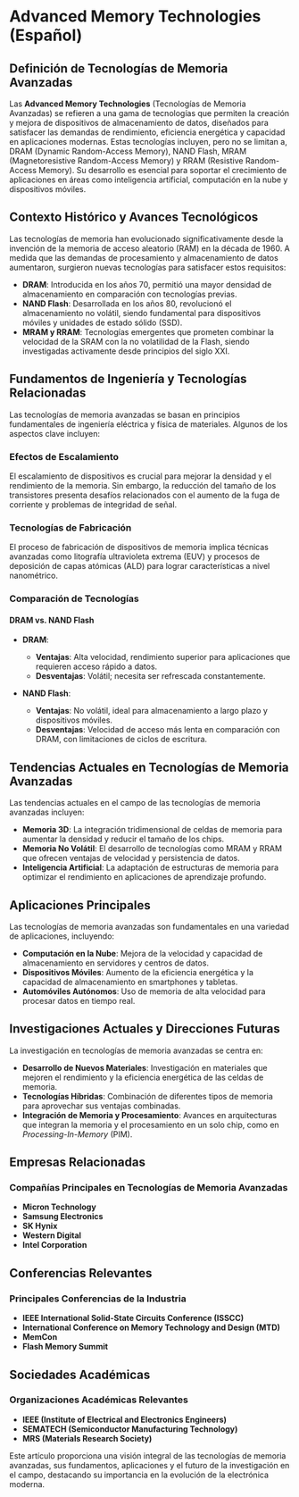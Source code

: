 # Advanced Memory Technologies (Español)

## Definición de Tecnologías de Memoria Avanzadas

Las **Advanced Memory Technologies** (Tecnologías de Memoria Avanzadas) se refieren a una gama de tecnologías que permiten la creación y mejora de dispositivos de almacenamiento de datos, diseñados para satisfacer las demandas de rendimiento, eficiencia energética y capacidad en aplicaciones modernas. Estas tecnologías incluyen, pero no se limitan a, DRAM (Dynamic Random-Access Memory), NAND Flash, MRAM (Magnetoresistive Random-Access Memory) y RRAM (Resistive Random-Access Memory). Su desarrollo es esencial para soportar el crecimiento de aplicaciones en áreas como inteligencia artificial, computación en la nube y dispositivos móviles.

## Contexto Histórico y Avances Tecnológicos

Las tecnologías de memoria han evolucionado significativamente desde la invención de la memoria de acceso aleatorio (RAM) en la década de 1960. A medida que las demandas de procesamiento y almacenamiento de datos aumentaron, surgieron nuevas tecnologías para satisfacer estos requisitos:

- **DRAM**: Introducida en los años 70, permitió una mayor densidad de almacenamiento en comparación con tecnologías previas.
- **NAND Flash**: Desarrollada en los años 80, revolucionó el almacenamiento no volátil, siendo fundamental para dispositivos móviles y unidades de estado sólido (SSD).
- **MRAM y RRAM**: Tecnologías emergentes que prometen combinar la velocidad de la SRAM con la no volatilidad de la Flash, siendo investigadas activamente desde principios del siglo XXI.

## Fundamentos de Ingeniería y Tecnologías Relacionadas

Las tecnologías de memoria avanzadas se basan en principios fundamentales de ingeniería eléctrica y física de materiales. Algunos de los aspectos clave incluyen:

### Efectos de Escalamiento

El escalamiento de dispositivos es crucial para mejorar la densidad y el rendimiento de la memoria. Sin embargo, la reducción del tamaño de los transistores presenta desafíos relacionados con el aumento de la fuga de corriente y problemas de integridad de señal.

### Tecnologías de Fabricación

El proceso de fabricación de dispositivos de memoria implica técnicas avanzadas como litografía ultravioleta extrema (EUV) y procesos de deposición de capas atómicas (ALD) para lograr características a nivel nanométrico.

### Comparación de Tecnologías

#### DRAM vs. NAND Flash

- **DRAM**: 
  - **Ventajas**: Alta velocidad, rendimiento superior para aplicaciones que requieren acceso rápido a datos.
  - **Desventajas**: Volátil; necesita ser refrescada constantemente.
  
- **NAND Flash**:
  - **Ventajas**: No volátil, ideal para almacenamiento a largo plazo y dispositivos móviles.
  - **Desventajas**: Velocidad de acceso más lenta en comparación con DRAM, con limitaciones de ciclos de escritura.

## Tendencias Actuales en Tecnologías de Memoria Avanzadas

Las tendencias actuales en el campo de las tecnologías de memoria avanzadas incluyen:

- **Memoria 3D**: La integración tridimensional de celdas de memoria para aumentar la densidad y reducir el tamaño de los chips.
- **Memoria No Volátil**: El desarrollo de tecnologías como MRAM y RRAM que ofrecen ventajas de velocidad y persistencia de datos.
- **Inteligencia Artificial**: La adaptación de estructuras de memoria para optimizar el rendimiento en aplicaciones de aprendizaje profundo.

## Aplicaciones Principales

Las tecnologías de memoria avanzadas son fundamentales en una variedad de aplicaciones, incluyendo:

- **Computación en la Nube**: Mejora de la velocidad y capacidad de almacenamiento en servidores y centros de datos.
- **Dispositivos Móviles**: Aumento de la eficiencia energética y la capacidad de almacenamiento en smartphones y tabletas.
- **Automóviles Autónomos**: Uso de memoria de alta velocidad para procesar datos en tiempo real.

## Investigaciones Actuales y Direcciones Futuras

La investigación en tecnologías de memoria avanzadas se centra en:

- **Desarrollo de Nuevos Materiales**: Investigación en materiales que mejoren el rendimiento y la eficiencia energética de las celdas de memoria.
- **Tecnologías Híbridas**: Combinación de diferentes tipos de memoria para aprovechar sus ventajas combinadas.
- **Integración de Memoria y Procesamiento**: Avances en arquitecturas que integran la memoria y el procesamiento en un solo chip, como en *Processing-In-Memory* (PIM).

## Empresas Relacionadas

### Compañías Principales en Tecnologías de Memoria Avanzadas

- **Micron Technology**
- **Samsung Electronics**
- **SK Hynix**
- **Western Digital**
- **Intel Corporation**

## Conferencias Relevantes

### Principales Conferencias de la Industria

- **IEEE International Solid-State Circuits Conference (ISSCC)**
- **International Conference on Memory Technology and Design (MTD)**
- **MemCon**
- **Flash Memory Summit**

## Sociedades Académicas

### Organizaciones Académicas Relevantes

- **IEEE (Institute of Electrical and Electronics Engineers)**
- **SEMATECH (Semiconductor Manufacturing Technology)**
- **MRS (Materials Research Society)**

Este artículo proporciona una visión integral de las tecnologías de memoria avanzadas, sus fundamentos, aplicaciones y el futuro de la investigación en el campo, destacando su importancia en la evolución de la electrónica moderna.